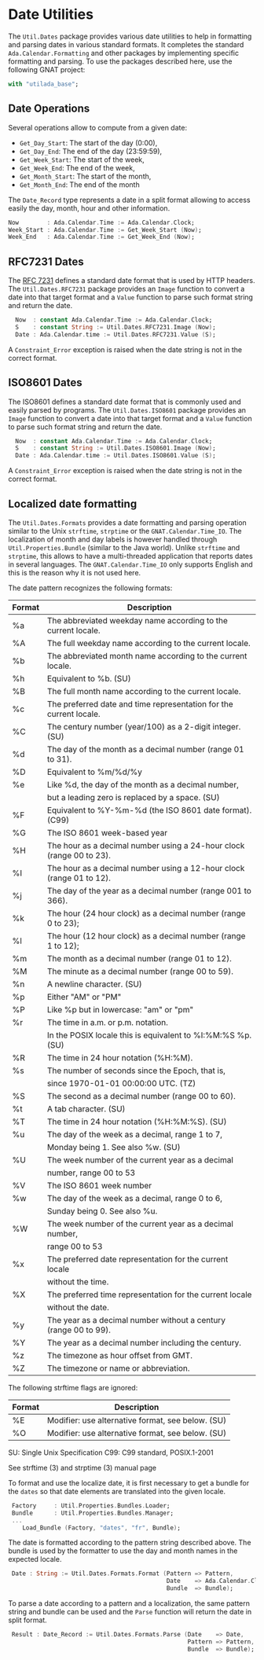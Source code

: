 
# Date Utilities
The `Util.Dates` package provides various date utilities to help in formatting and parsing
dates in various standard formats.  It completes the standard `Ada.Calendar.Formatting` and
other packages by implementing specific formatting and parsing. To use the packages
described here, use the following GNAT project:

```Ada
with "utilada_base";
```

## Date Operations
Several operations allow to compute from a given date:

  * `Get_Day_Start`: The start of the day (0:00),
  * `Get_Day_End`: The end of the day (23:59:59),
  * `Get_Week_Start`: The start of the week,
  * `Get_Week_End`: The end of the week,
  * `Get_Month_Start`: The start of the month,
  * `Get_Month_End`: The end of the month

The `Date_Record` type represents a date in a split format allowing
to access easily the day, month, hour and other information.

```Ada
Now        : Ada.Calendar.Time := Ada.Calendar.Clock;
Week_Start : Ada.Calendar.Time := Get_Week_Start (Now);
Week_End   : Ada.Calendar.Time := Get_Week_End (Now);
```

## RFC7231 Dates
The [RFC 7231](https://tools.ietf.org/html/rfc7231) defines a standard date format that is used by HTTP headers.
The `Util.Dates.RFC7231` package provides an `Image` function to convert a date into
that target format and a `Value` function to parse such format string and return the date.

```Ada
  Now  : constant Ada.Calendar.Time := Ada.Calendar.Clock;
  S    : constant String := Util.Dates.RFC7231.Image (Now);
  Date : Ada.Calendar.time := Util.Dates.RFC7231.Value (S);
```

A `Constraint_Error` exception is raised when the date string is not in the correct format.

## ISO8601 Dates
The ISO8601 defines a standard date format that is commonly used and easily parsed by programs.
The `Util.Dates.ISO8601` package provides an `Image` function to convert a date into that
target format and a `Value` function to parse such format string and return the date.

```Ada
  Now  : constant Ada.Calendar.Time := Ada.Calendar.Clock;
  S    : constant String := Util.Dates.ISO8601.Image (Now);
  Date : Ada.Calendar.time := Util.Dates.ISO8601.Value (S);
```

A `Constraint_Error` exception is raised when the date string is not in the correct format.

## Localized date formatting
The `Util.Dates.Formats` provides a date formatting and parsing operation similar to the
Unix `strftime`, `strptime` or the `GNAT.Calendar.Time_IO`.  The localization of month
and day labels is however handled through `Util.Properties.Bundle` (similar to
the Java world).  Unlike `strftime` and `strptime`, this allows to have a multi-threaded
application that reports dates in several languages.  The `GNAT.Calendar.Time_IO` only
supports English and this is the reason why it is not used here.

The date pattern recognizes the following formats:

| Format | Description |
| --- | ---------- |
| %a  | The abbreviated weekday name according to the current locale.
| %A  | The full weekday name according to the current locale.
| %b  | The abbreviated month name according to the current locale.
| %h  | Equivalent to %b. (SU)
| %B  | The full month name according to the current locale.
| %c  | The preferred date and time representation for the current locale.
| %C  | The century number (year/100) as a 2-digit integer. (SU)
| %d  | The day of the month as a decimal number (range 01 to 31).
| %D  | Equivalent to %m/%d/%y
| %e  | Like %d, the day of the month as a decimal number,
|     | but a leading zero is replaced by a space. (SU)
| %F  | Equivalent to %Y\-%m\-%d (the ISO 8601 date format). (C99)
| %G  | The ISO 8601 week-based year
| %H  | The hour as a decimal number using a 24-hour clock (range 00 to 23).
| %I  | The hour as a decimal number using a 12-hour clock (range 01 to 12).
| %j  | The day of the year as a decimal number (range 001 to 366).
| %k  | The hour (24 hour clock) as a decimal number (range 0 to 23);
| %l  | The hour (12 hour clock) as a decimal number (range 1 to 12);
| %m  | The month as a decimal number (range 01 to 12).
| %M  | The minute as a decimal number (range 00 to 59).
| %n  | A newline character. (SU)
| %p  | Either "AM" or "PM"
| %P  | Like %p but in lowercase: "am" or "pm"
| %r  | The time in a.m. or p.m. notation.
|     | In the POSIX locale this is equivalent to %I:%M:%S %p. (SU)
| %R  | The time in 24 hour notation (%H:%M).
| %s  | The number of seconds since the Epoch, that is,
|     | since 1970\-01\-01 00:00:00 UTC. (TZ)
| %S  | The second as a decimal number (range 00 to 60).
| %t  | A tab character. (SU)
| %T  | The time in 24 hour notation (%H:%M:%S). (SU)
| %u  | The day of the week as a decimal, range 1 to 7,
|     | Monday being 1. See also %w. (SU)
| %U  | The week number of the current year as a decimal
|     | number, range 00 to 53
| %V  | The ISO 8601 week number
| %w  | The day of the week as a decimal, range 0 to 6,
|     | Sunday being 0. See also %u.
| %W  | The week number of the current year as a decimal number,
|     | range 00 to 53
| %x  | The preferred date representation for the current locale
|     | without the time.
| %X  | The preferred time representation for the current locale
|     | without the date.
| %y  | The year as a decimal number without a century (range 00 to 99).
| %Y  | The year as a decimal number including the century.
| %z  | The timezone as hour offset from GMT.
| %Z  | The timezone or name or abbreviation.

The following strftime flags are ignored:

| Format | Description |
| --- | ---------- |
| %E  |  Modifier: use alternative format, see below. (SU)
| %O  |  Modifier: use alternative format, see below. (SU)

SU:  Single Unix Specification
C99: C99 standard, POSIX.1-2001

See strftime (3) and strptime (3) manual page

To format and use the localize date, it is first necessary to get a bundle
for the `dates` so that date elements are translated into the given locale.

```Ada
 Factory     : Util.Properties.Bundles.Loader;
 Bundle      : Util.Properties.Bundles.Manager;
 ...
    Load_Bundle (Factory, "dates", "fr", Bundle);
```

The date is formatted according to the pattern string described above.
The bundle is used by the formatter to use the day and month names in the
expected locale.

```Ada
 Date : String := Util.Dates.Formats.Format (Pattern => Pattern,
                                             Date    => Ada.Calendar.Clock,
                                             Bundle  => Bundle);
```

To parse a date according to a pattern and a localization, the same pattern string
and bundle can be used and the `Parse` function will return the date in split format.

```Ada
 Result : Date_Record := Util.Dates.Formats.Parse (Date    => Date,
                                                   Pattern => Pattern,
                                                   Bundle  => Bundle);
```


